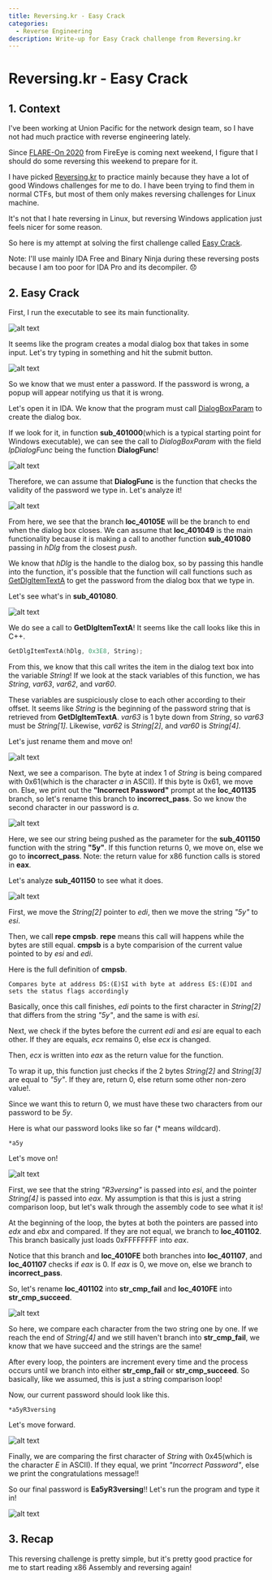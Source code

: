 ```yaml
---
title: Reversing.kr - Easy Crack
categories:
  - Reverse Engineering
description: Write-up for Easy Crack challenge from Reversing.kr
---
```


# Reversing.kr - Easy Crack

## 1. Context

I've been working at Union Pacific for the network design team, so I have not had much practice with reverse engineering lately.

Since [FLARE-On 2020](http://flare-on.com/) from FireEye is coming next weekend, I figure that I should do some reversing this weekend to prepare for it.

I have picked [Reversing.kr](http://reversing.kr/index.php) to practice mainly because they have a lot of good Windows challenges for me to do. I have been trying to find them in normal CTFs, but most of them only makes reversing challenges for Linux machine.

It's not that I hate reversing in Linux, but reversing Windows application just feels nicer for some reason.

So here is my attempt at solving the first challenge called [Easy Crack](http://reversing.kr/challenge.php).

Note: I'll use mainly IDA Free and Binary Ninja during these reversing posts because I am too poor for IDA Pro and its decompiler. :disappointed:

## 2. Easy Crack

First, I run the executable to see its main functionality.

![alt text](/uploads/EC1.PNG)

It seems like the program creates a modal dialog box that takes in some input. Let's try typing in something and hit the submit button.

![alt text](/uploads/EC2.PNG)

So we know that we must enter a password. If the password is wrong, a popup will appear notifying us that it is wrong.

Let's open it in IDA. We know that the program must call [DialogBoxParam](https://docs.microsoft.com/en-us/windows/win32/api/winuser/nf-winuser-dialogboxparama) to create the dialog box.

If we look for it, in function **sub_401000**(which is a typical starting point for Windows executable), we can see the call to _DialogBoxParam_ with the field _lpDialogFunc_ being the function **DialogFunc**!

![alt text](/uploads/EC3.PNG)

Therefore, we can assume that **DialogFunc** is the function that checks the validity of the password we type in. Let's analyze it!

![alt text](/uploads/EC4.PNG)

From here, we see that the branch **loc_40105E** will be the branch to end when the dialog box closes. We can assume that **loc_401049** is the main functionality because it is making a call to another function **sub_401080** passing in _hDlg_ from the closest _push_.

We know that _hDlg_ is the handle to the dialog box, so by passing this handle into the function, it's possible that the function will call functions such as [GetDlgItemTextA](https://docs.microsoft.com/en-us/windows/win32/api/winuser/nf-winuser-getdlgitemtexta) to get the password from the dialog box that we type in.

Let's see what's in **sub_401080**.

![alt text](/uploads/EC5.PNG)

We do see a call to **GetDlgItemTextA**! It seems like the call looks like this in C++.

```cpp
GetDlgItemTextA(hDlg, 0x3E8, String);
```

From this, we know that this call writes the item in the dialog text box into the variable _String_! If we look at the stack variables of this function, we has _String_, _var63_, _var62_, and _var60_.

These variables are suspiciously close to each other according to their offset. It seems like _String_ is the beginning of the password string that is retrieved from **GetDlgItemTextA**. _var63_ is 1 byte down from _String_, so _var63_ must be _String[1]_. Likewise, _var62_ is _String[2]_, and _var60_ is _String[4]_.

Let's just rename them and move on!

![alt text](/uploads/EC6.PNG)

Next, we see a comparison. The byte at index 1 of _String_ is being compared with 0x61(which is the character _a_ in ASCII). If this byte is 0x61, we move on. Else, we print out the **"Incorrect Password"** prompt at the **loc_401135** branch, so let's rename this branch to **incorrect_pass**. So we know the second character in our password is _a_.

![alt text](/uploads/EC7.PNG)

Here, we see our string being pushed as the parameter for the **sub_401150** function with the string **"5y"**. If this function returns 0, we move on, else we go to **incorrect_pass**. Note: the return value for x86 function calls is stored in **eax**.

Let's analyze **sub_401150** to see what it does.

![alt text](/uploads/EC8.PNG)

First, we move the _String[2]_ pointer to _edi_, then we move the string _"5y"_ to _esi_.

Then, we call **repe cmpsb**. **repe** means this call will happens while the bytes are still equal. **cmpsb** is a byte comparision of the current value pointed to by _esi_ and _edi_.

Here is the full definition of **cmpsb**.

    Compares byte at address DS:(E)SI with byte at address ES:(E)DI and sets the status flags accordingly

Basically, once this call finishes, _edi_ points to the first character in _String[2]_ that differs from the string _"5y"_, and the same is with _esi_.

Next, we check if the bytes before the current _edi_ and _esi_ are equal to each other. If they are equals, _ecx_ remains 0, else _ecx_ is changed.

Then, _ecx_ is written into _eax_ as the return value for the function.

To wrap it up, this function just checks if the 2 bytes _String[2]_ and _String[3]_ are equal to _"5y"_. If they are, return 0, else return some other non-zero value!.

Since we want this to return 0, we must have these two characters from our password to be _5y_.

Here is what our password looks like so far (\* means wildcard).

    *a5y

Let's move on!

![alt text](/uploads/EC9.PNG)

First, we see that the string _"R3versing"_ is passed into _esi_, and the pointer _String[4]_ is passed into _eax_. My assumption is that this is just a string comparison loop, but let's walk through the assembly code to see what it is!

At the beginning of the loop, the bytes at both the pointers are passed into _edx_ and _ebx_ and compared. If they are not equal, we branch to **loc_401102**. This branch basically just loads 0xFFFFFFFF into _eax_.

Notice that this branch and **loc_4010FE** both branches into **loc_401107**, and **loc_401107** checks if _eax_ is 0. If _eax_ is 0, we move on, else we branch to **incorrect_pass**.

So, let's rename **loc_401102** into **str_cmp_fail** and **loc_4010FE** into **str_cmp_succeed**.

![alt text](/uploads/EC10.PNG)

So here, we compare each character from the two string one by one. If we reach the end of _String[4]_ and we still haven't branch into **str_cmp_fail**, we know that we have succeed and the strings are the same!

After every loop, the pointers are increment every time and the process occurs until we branch into either **str_cmp_fail** or **str_cmp_succeed**. So basically, like we assumed, this is just a string comparison loop!

Now, our current password should look like this.

    *a5yR3versing

Let's move forward.

![alt text](/uploads/EC11.PNG)

Finally, we are comparing the first character of _String_ with 0x45(which is the character _E_ in ASCII). If they equal, we print _"Incorrect Password"_, else we print the congratulations message!!

So our final password is **Ea5yR3versing**!! Let's run the program and type it in!

![alt text](/uploads/EC12.PNG)

## 3. Recap

This reversing challenge is pretty simple, but it's pretty good practice for me to start reading x86 Assembly and reversing again!
